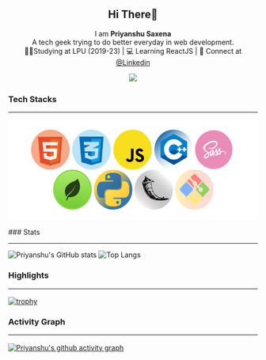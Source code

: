 <h2 style = "text-align:center">
<!-- <img src="priyanshu saxena.png" /> -->
Hi There👋
</h2>
<p style = "text-align:center">
I am <b>Priyanshu Saxena</b><br/> A tech geek trying to do better everyday in web development.<br/>
👨‍🎓Studying at LPU (2019-23) | 💻 Learning ReactJS | 💬 Connect at <a href="https://www.linkedin.com/in/priyanshusaxena2612">@Linkedin</a> <br/>
</p>

<p style="text-align:center">
  <img src = "./code1.gif" style = "height: 300px">
</p>

### Tech Stacks <hr>
<p style = "text-align:center">
<img src="11.png" style = "height: 200px"/>
</p>
### Stats<hr>

![Priyanshu's GitHub stats](https://github-readme-stats.vercel.app/api?username=PriyanshuSaxena2612&show_icons=true&theme=blue-green)
![Top Langs](https://github-readme-stats.vercel.app/api/top-langs/?username=PriyanshuSaxena2612&theme=blue-green)
### Highlights <hr>
[![trophy](https://github-profile-trophy.vercel.app/?username=PriyanshuSaxena2612&margin-w=15)](https://github.com/PriyanshuSaxena2612/)

### Activity Graph<hr>
[![Priyanshu's github activity graph](https://activity-graph.herokuapp.com/graph?username=PriyanshuSaxena2612&theme=xcode)](https://github.com/PriyanshuSaxena2612/)